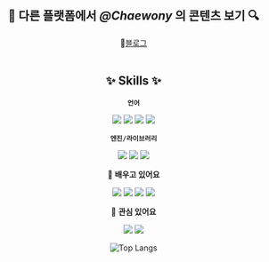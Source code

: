 <div align="center">
  
## 🔎 다른 플랫폼에서 *@Chaewony* 의 콘텐츠 보기 🔍

🔗[블로그](https://n-o-t-e-p-a-d.tistory.com/) <!--🔗[유튜브](https://www.youtube.com/@user-hp3tt3rx6i/featured)-->
<br/><br/>
## ✨ Skills ✨

**`언어`**
  
  <img src="https://img.shields.io/badge/C++-00599C?style=flat&logo=Cplusplus&logoColor=white"/> <img src="https://img.shields.io/badge/C-A8B9CC?style=flat&logo=C&logoColor=white"/> <img src="https://img.shields.io/badge/C%23-239120?style=flat&logo=C Sharp&logoColor=white"/> <img src="https://img.shields.io/badge/Python-3776AB?style=flat&logo=Python&logoColor=white"/>

**`엔진/라이브러리`**

  <img src="https://img.shields.io/badge/Unity-FFFFFF?style=flat&logo=Unity&logoColor=white"/> <img src="https://img.shields.io/badge/Unreal-0E1128?style=flat&logo=Unreal Engine&logoColor=#A8B9CC"/> <img src="https://img.shields.io/badge/DirectX11-e4dbff?style=flat&logo=DirectX11&logoColor=white"/>

🌱 **배우고 있어요** 
  
  <img src="https://img.shields.io/badge/Java-e4dbff?style=flat&logo=Java&logoColor=white"/> <img src="https://img.shields.io/badge/XML-e4dbff?style=flat&logo=XML&logoColor=white"/> <img src="https://img.shields.io/badge/Android Studio-3DDC84?style=flat&logo=Android Studio&logoColor=white"/>  <img src="https://img.shields.io/badge/SQLite-003B57?style=flat&logo=SQLite&logoColor=white"/> 

💭 **관심 있어요** 
  
  <img src="https://img.shields.io/badge/3ds Max-e4dbff?style=flat&logo=3ds Max&logoColor=white"/> <img src="https://img.shields.io/badge/HLSL-e4dbff?style=flat&logo=HLSL&logoColor=white"/>

![Top Langs](https://github-readme-stats.vercel.app/api/top-langs/?username=Chaewony&layout=compact&theme=transparent)

</div>

<!--
**Chaewony/Chaewony** is a ✨ _special_ ✨ repository because its `README.md` (this file) appears on your GitHub profile.

Here are some ideas to get you started:

- 🔭 I’m currently working on ...
- 🌱 I’m currently learning ...
- 👯 I’m looking to collaborate on ...
- 🤔 I’m looking for help with ...
- 💬 Ask me about ...
- 📫 How to reach me: ...
- 😄 Pronouns: ...
- ⚡ Fun fact: ...
-->
